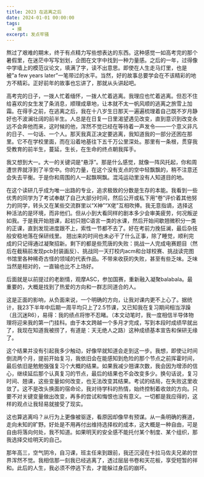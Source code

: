 ```yaml
---
title: 2023 在逃离之后
date: 2024-01-01 00:00:00
tags:
  - 摸
excerpt: 发点牢骚
---
```


熬过了艰难的期末，终于有点精力写些想表达的东西。这种感觉一如高考完的那个暑假里，在迷茫中写写划划，企图在文字中找到一种力量感。之后的一年，过得像中学墙上的模范议论文，填满了字，读不出意思。即使在人生走马灯里，也是被”a few years later”一笔带过的水平。当然，好的故事总要学会在不该精彩的地方不精彩。正好前年的故事也忘讲了，那就从头讲起吧。


高考完的日子，一拨人忙着缅怀，一拨人忙着逃离。我理应也忙着逃离。但忍不住给喜欢的女生发了条消息，顺理成章地，让本就不太一帆风顺的逃离之旅雪上加霜。在得手之前，在逃离之后，我在十八岁生日那天一遍遍梳理着自己既不岁月静好也不波澜壮阔的前半生。人总是在日复一日里渴望遇见改变，直到意识到改变永远不会奔他而来，这时候的他，浑然不觉已经在等待着一声发令——一个意义非凡的日子、一句话、一个人。那天我真正决定要逃离，我知道我的一部分还困在那里。它不在学校里面，而在沿着地基往下五千万公里深处。那里有一条根，贯穿我受教育的前半生，蔓延，生长，在生命的终点朝我挥手。


我又想到大一。大一的关键词是“悬浮”。那是什么感觉，就像一阵风托起，你和周遭世界就浮到了半空中。你的力量，在这个没有支点的空中轻飘飘的，稍不注意还会失去平衡。于是你和周围的人一起飘啊飘。混沌运动里没有人知道目的地。


在这个读研几乎成为唯一出路的专业，追求极致的分数是生存的本能。我看到一些优秀的同学为了考试奉献了自己大部分时间，然后公开或私下用“卷”评价着其他努力的同学，转头又在某些交流群里以“X神”“X佬”互相吹捧。我无意指谪，选择这种活法的是环境，而非他们。但从小到大看同样的剧本多少会审美疲劳，何况叛逆如我。于是我开始翘课，起初只翘C语言一类的水课，然后开始间歇翘微积分一类的正课，直到发现进度跟不上，索性一节都不去了。好在考前力挽狂澜，最后杂技般安稳地落在保研线里。
翘出来的时间也未必干了什么正事，除了睡觉，顺利完成的只记得通过凝聚招新。剩下的都是些荒唐的失败：挑战一人完成电赛题目（然后在截稿前发现pcb封装画反）、挑战同一天打校内acm和台球校赛、挑战读完图书馆里各种稀奇古怪的领域的代表作品。不带来收获的失败，甚至有些乏味。乏味当然是相对的，一直输也比不上场好。


后面就是以前提过的老剧情，观摩ASC，参加国赛，重新融入凝聚balabala。最重要的，大概是找到了热爱的方向和一群志同道合的人。


这是正面的影响，从负面来说，一个明确的方向，让我对课内更不上心了。据统计，我23下半年中后期一周平均只上了2.5节课，又已知我在复习期间相当浮躁（且沉迷R6），易得：我的绩点将惨不忍睹。（本文动笔时，我一度相信半导体物理将迎来我的第一门挂科。由于本文跨越一个多月才完成，写到本段时成绩早就出了，我现在知道我被捞了，有道是：天无绝人之路）这种成绩基本宣告和保研无缘了。


这个结果并没有引起我多少触动，好像早就知道会走到这一步。我想，即使让时间倒流两个月，提前开始复习，我依旧会在能感知到危险的那个节点之前挥霍时间，最后依旧是勉勉强强复习个大概的结果。如果我减少翘课次数，我会因为增添的信心，继续延后那个认真复习的节点，最后的结果也不会改变多少。换句话说，复习时间、翘课，这些变量如何改变，也无法改变其结果。考试的结局，在失败这里收敛了。这不是改头换面的宿命论，我对待学科的热情，始终控制着收敛的方向。只要不对关键变量做出改变，再多的尝试和悔恨也没有意义。一切都是我应得的，这样的观点让我轻易就接受了现实。


这也算逃离吗？从行为上更像被驱逐，看原因却像早有预谋。从一条明确的赛道，走向未知的旷野。好处是不用再付出维持选择权的成本，这大概是一种自由，可是自由将落向何处，我不知道。如果明天的安全感不能托付某个制度、某个组织，那我选择交给明天的自己。


那年高三，空气阴冷，自习课，班主任来到跟前，我还沉浸在卡拉马佐夫兄弟的世界浑然不觉。我相信那一刻我已经逃离了，透过层层书卷和天花板，享受短暂的祥和。此后的人生，我必须不停逃下去，才能躲过身后的崩坏。
